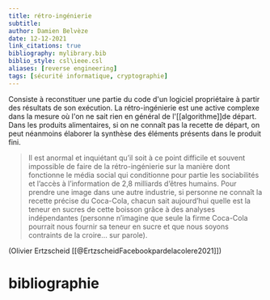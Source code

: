 ```yaml
---
title: rétro-ingénierie
subtitle:
author: Damien Belvèze
date: 12-12-2021
link_citations: true
bibliography: mylibrary.bib
biblio_style: csl\ieee.csl
aliases: [reverse engineering]
tags: [sécurité informatique, cryptographie]
---
```


Consiste à reconstituer une  partie du code d'un logiciel propriétaire à partir des résultats de son exécution. 
La rétro-ingénierie est une active complexe dans la mesure où l'on ne sait rien en général de l'[[algorithme]]de départ. 
Dans les produits alimentaires, si on ne connaît pas la recette de départ, on peut néanmoins élaborer la synthèse des éléments présents dans le produit fini. 

> Il est anormal et inquiétant qu’il soit à ce point difficile et souvent impossible de faire de la rétro-ingénierie sur la manière dont fonctionne le média social qui conditionne pour partie les sociabilités et l’accès à l’information de 2,8 milliards d’êtres humains. Pour prendre une image dans une autre industrie, si personne ne connaît la recette précise du Coca-Cola, chacun sait aujourd’hui quelle est la teneur en sucres de cette boisson grâce à des analyses indépendantes (personne n’imagine que seule la firme Coca-Cola pourrait nous fournir sa teneur en sucre et que nous soyons contraints de la croire… sur parole). 

(Olivier Ertzscheid [[@ErtzscheidFacebookpardelacolere2021]])





# bibliographie

